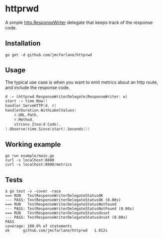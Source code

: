 # httprwd

A simple [http.ResponseWriter](https://golang.org/pkg/net/http/#ResponseWriter)
delegate that keeps track of the response code.

## Installation

```
go get -d github.com/jmcfarlane/httprwd
```

## Usage

The typical use case is when you want to emit metrics about an http
route, and include the response code.

```go
d := &httprwd.ResponseWriterDelegate{ResponseWriter: w}
start := time.Now()
handler.ServeHTTP(d, r)
handlerDuration.WithLabelValues(
    r.URL.Path,
    r.Method,
    strconv.Itoa(d.Code),
).Observe(time.Since(start).Seconds())
```

## Working example

```
go run example/main.go
curl -s localhost:8080
curl -s localhost:8080/metrics
```

## Tests

```
$ go test -v -cover -race
=== RUN   TestResponseWriterDelegateStatusOK
--- PASS: TestResponseWriterDelegateStatusOK (0.00s)
=== RUN   TestResponseWriterDelegateStatusNotFound
--- PASS: TestResponseWriterDelegateStatusNotFound (0.00s)
=== RUN   TestResponseWriterDelegateStatusUnset
--- PASS: TestResponseWriterDelegateStatusUnset (0.00s)
PASS
coverage: 100.0% of statements
ok  	github.com/jmcfarlane/httprwd	1.012s
```
